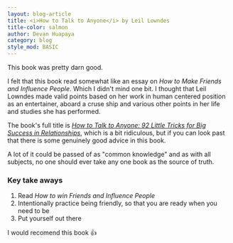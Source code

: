 ```yaml
---
layout: blog-article
title: <i>How to Talk to Anyone</i> by Leil Lowndes
title-color: salmon
author: Devan Huapaya
category: blog
style_mod: BASIC
---
```


This book was pretty darn good.

I felt that this book read somewhat like an essay on *How to Make Friends and
Influence People*. Which I didn't mind one bit. I thought that Leil Lowndes
made valid points based on her work in human centered position as an entertainer,
aboard a cruse ship and various other points in her life and studies she has performed.

The book's full title is <a class="base--a" href="http://www.amazon.com/How-Talk-Anyone-Success-Relationships/dp/007141858X" target="_blank"><i>How to Talk to Anyone: 92 Little Tricks for Big
    Success in Relationships</i></a>, which is a bit ridiculous, but if you can look past
that there is some genuinely good advice in this book.

A lot of it could be passed of as "common knowledge" and as with all subjects,
no one should ever take any one book as the source of truth.

### Key take aways

1. Read <i>How to win Friends and Influence People</i>
2. Intentionally practice being friendly, so that you are ready when you need to be
3. Put yourself out there

I would recomend this book 👍
